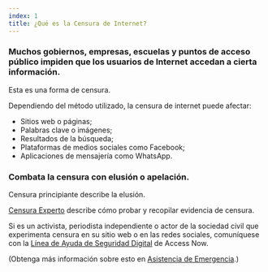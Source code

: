 ```yaml
---
index: 1
title: ¿Qué es la Censura de Internet?
---
```

### Muchos gobiernos, empresas, escuelas y puntos de acceso público impiden que los usuarios de Internet accedan a cierta información.

Esta es una forma de censura.

Dependiendo del método utilizado, la censura de internet puede afectar:

*   Sitios web o páginas;
*   Palabras clave o imágenes;
*   Resultados de la búsqueda;
*   Plataformas de medios sociales como Facebook;
*   Aplicaciones de mensajería como WhatsApp.

### Combata la censura con elusión o apelación.

Censura principiante describe la elusión.

[Censura Experto](umbrella://communications/censorship/expert) describe cómo probar y recopilar evidencia de censura.

Si es un activista, periodista independiente o actor de la sociedad civil que experimenta censura en su sitio web o en las redes sociales, comuníquese con la [Línea de Ayuda de Seguridad Digital](https://www.accessnow.org/help/#contact-us) de Access Now.

(Obtenga más información sobre esto en [Asistencia de Emergencia](umbrella://emergency-support).)
